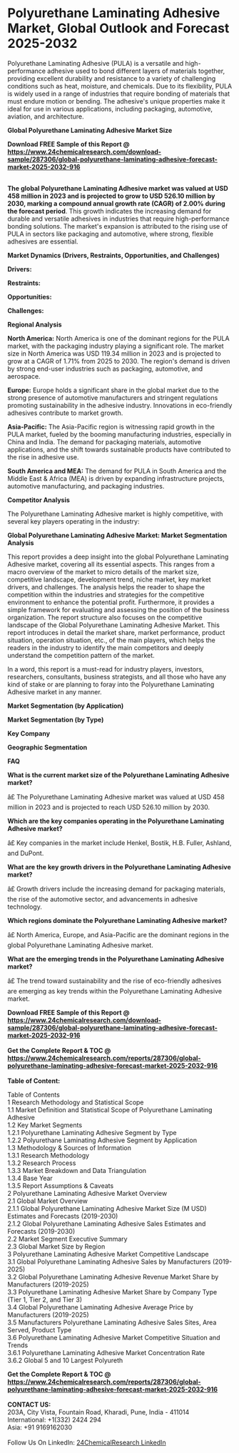 <h1>Polyurethane Laminating Adhesive Market, Global Outlook and Forecast 2025-2032</h1><p>Polyurethane Laminating Adhesive (PULA) is a versatile and high-performance adhesive used to bond different layers of materials together, providing excellent durability and resistance to a variety of challenging conditions such as heat, moisture, and chemicals. Due to its flexibility, PULA is widely used in a range of industries that require bonding of materials that must endure motion or bending. The adhesive's unique properties make it ideal for use in various applications, including packaging, automotive, aviation, and architecture.</p><p>
</p><p><strong>Global Polyurethane Laminating Adhesive Market Size</strong></p><div><b>Download FREE Sample of this Report @ 
            <a href="https://www.24chemicalresearch.com/download-sample/287306/global-polyurethane-laminating-adhesive-forecast-market-2025-2032-916">
            https://www.24chemicalresearch.com/download-sample/287306/global-polyurethane-laminating-adhesive-forecast-market-2025-2032-916</a></b></div><br><p>
</p><p><strong>The global Polyurethane Laminating Adhesive market was valued at USD 458 million in 2023 and is projected to grow to USD 526.10 million by 2030, marking a compound annual growth rate (CAGR) of 2.00% during the forecast period</strong>. This growth indicates the increasing demand for durable and versatile adhesives in industries that require high-performance bonding solutions. The market's expansion is attributed to the rising use of PULA in sectors like packaging and automotive, where strong, flexible adhesives are essential.</p><p>
</p><p><strong>Market Dynamics (Drivers, Restraints, Opportunities, and Challenges)</strong></p><p>
</p><p><strong>Drivers:</strong></p><p>
</p><p>
</p><p><strong>Restraints:</strong></p><p>
</p><p>
</p><p><strong>Opportunities:</strong></p><p>
</p><p>
</p><p><strong>Challenges:</strong></p><p>
</p><p>
</p><p><strong>Regional Analysis</strong></p><p>
</p><p><strong>North America:</strong> North America is one of the dominant regions for the PULA market, with the packaging industry playing a significant role. The market size in North America was USD 119.34 million in 2023 and is projected to grow at a CAGR of 1.71% from 2025 to 2030. The region's demand is driven by strong end-user industries such as packaging, automotive, and aerospace.</p><p><strong>Europe:</strong> Europe holds a significant share in the global market due to the strong presence of automotive manufacturers and stringent regulations promoting sustainability in the adhesive industry. Innovations in eco-friendly adhesives contribute to market growth.</p><p><strong>Asia-Pacific:</strong> The Asia-Pacific region is witnessing rapid growth in the PULA market, fueled by the booming manufacturing industries, especially in China and India. The demand for packaging materials, automotive applications, and the shift towards sustainable products have contributed to the rise in adhesive use.</p><p><strong>South America and MEA:</strong> The demand for PULA in South America and the Middle East &amp; Africa (MEA) is driven by expanding infrastructure projects, automotive manufacturing, and packaging industries.</p><p>
</p><p><strong>Competitor Analysis</strong></p><p>
</p><p>The Polyurethane Laminating Adhesive market is highly competitive, with several key players operating in the industry:</p><p>
</p><p>
</p><p><strong>Global Polyurethane Laminating Adhesive Market: Market Segmentation Analysis</strong></p><p>
</p><p>This report provides a deep insight into the global Polyurethane Laminating Adhesive market, covering all its essential aspects. This ranges from a macro overview of the market to micro details of the market size, competitive landscape, development trend, niche market, key market drivers, and challenges. The analysis helps the reader to shape the competition within the industries and strategies for the competitive environment to enhance the potential profit. Furthermore, it provides a simple framework for evaluating and assessing the position of the business organization. The report structure also focuses on the competitive landscape of the Global Polyurethane Laminating Adhesive Market. This report introduces in detail the market share, market performance, product situation, operation situation, etc., of the main players, which helps the readers in the industry to identify the main competitors and deeply understand the competition pattern of the market.</p><p>
</p><p>In a word, this report is a must-read for industry players, investors, researchers, consultants, business strategists, and all those who have any kind of stake or are planning to foray into the Polyurethane Laminating Adhesive market in any manner.</p><p>
</p><p><strong>Market Segmentation (by Application)</strong></p><p>
</p><p>
</p><p><strong>Market Segmentation (by Type)</strong></p><p>
</p><p>
</p><p><strong>Key Company</strong></p><p>
</p><p>
</p><p><strong>Geographic Segmentation</strong></p><p>
</p><p>
</p><p><strong>FAQ </strong></p><p>
</p><p><strong>What is the current market size of the Polyurethane Laminating Adhesive market?</strong></p><p>
</p><p>â£ The Polyurethane Laminating Adhesive market was valued at USD 458 million in 2023 and is projected to reach USD 526.10 million by 2030.</p><p>
</p><p><strong>Which are the key companies operating in the Polyurethane Laminating Adhesive market?</strong></p><p>
</p><p>â£ Key companies in the market include Henkel, Bostik, H.B. Fuller, Ashland, and DuPont.</p><p>
</p><p><strong>What are the key growth drivers in the Polyurethane Laminating Adhesive market?</strong></p><p>
</p><p>â£ Growth drivers include the increasing demand for packaging materials, the rise of the automotive sector, and advancements in adhesive technology.</p><p>
</p><p><strong>Which regions dominate the Polyurethane Laminating Adhesive market?</strong></p><p>
</p><p>â£ North America, Europe, and Asia-Pacific are the dominant regions in the global Polyurethane Laminating Adhesive market.</p><p>
</p><p><strong>What are the emerging trends in the Polyurethane Laminating Adhesive market?</strong></p><p>
</p><p>â£ The trend toward sustainability and the rise of eco-friendly adhesives are emerging as key trends within the Polyurethane Laminating Adhesive market.</p><div><b>Download FREE Sample of this Report @ 
            <a href="https://www.24chemicalresearch.com/download-sample/287306/global-polyurethane-laminating-adhesive-forecast-market-2025-2032-916">
            https://www.24chemicalresearch.com/download-sample/287306/global-polyurethane-laminating-adhesive-forecast-market-2025-2032-916</a></b></div><br><div><b>Get the Complete Report & TOC @ 
            <a href="https://www.24chemicalresearch.com/reports/287306/global-polyurethane-laminating-adhesive-forecast-market-2025-2032-916">
            https://www.24chemicalresearch.com/reports/287306/global-polyurethane-laminating-adhesive-forecast-market-2025-2032-916</a></b></div><br>
            <b>Table of Content:</b><p>Table of Contents<br />
1 Research Methodology and Statistical Scope<br />
1.1 Market Definition and Statistical Scope of Polyurethane Laminating Adhesive<br />
1.2 Key Market Segments<br />
1.2.1 Polyurethane Laminating Adhesive Segment by Type<br />
1.2.2 Polyurethane Laminating Adhesive Segment by Application<br />
1.3 Methodology & Sources of Information<br />
1.3.1 Research Methodology<br />
1.3.2 Research Process<br />
1.3.3 Market Breakdown and Data Triangulation<br />
1.3.4 Base Year<br />
1.3.5 Report Assumptions & Caveats<br />
2 Polyurethane Laminating Adhesive Market Overview<br />
2.1 Global Market Overview<br />
2.1.1 Global Polyurethane Laminating Adhesive Market Size (M USD) Estimates and Forecasts (2019-2030)<br />
2.1.2 Global Polyurethane Laminating Adhesive Sales Estimates and Forecasts (2019-2030)<br />
2.2 Market Segment Executive Summary<br />
2.3 Global Market Size by Region<br />
3 Polyurethane Laminating Adhesive Market Competitive Landscape<br />
3.1 Global Polyurethane Laminating Adhesive Sales by Manufacturers (2019-2025)<br />
3.2 Global Polyurethane Laminating Adhesive Revenue Market Share by Manufacturers (2019-2025)<br />
3.3 Polyurethane Laminating Adhesive Market Share by Company Type (Tier 1, Tier 2, and Tier 3)<br />
3.4 Global Polyurethane Laminating Adhesive Average Price by Manufacturers (2019-2025)<br />
3.5 Manufacturers Polyurethane Laminating Adhesive Sales Sites, Area Served, Product Type<br />
3.6 Polyurethane Laminating Adhesive Market Competitive Situation and Trends<br />
3.6.1 Polyurethane Laminating Adhesive Market Concentration Rate<br />
3.6.2 Global 5 and 10 Largest Polyureth</p><div><b>Get the Complete Report & TOC @ 
            <a href="https://www.24chemicalresearch.com/reports/287306/global-polyurethane-laminating-adhesive-forecast-market-2025-2032-916">
            https://www.24chemicalresearch.com/reports/287306/global-polyurethane-laminating-adhesive-forecast-market-2025-2032-916</a></b></div><br><b>CONTACT US:</b><br>
            203A, City Vista, Fountain Road, Kharadi, Pune, India - 411014<br>
            International: +1(332) 2424 294<br>
            Asia: +91 9169162030 <br><br>
            Follow Us On LinkedIn: <a href="https://www.linkedin.com/company/24chemicalresearch/">24ChemicalResearch LinkedIn</a>